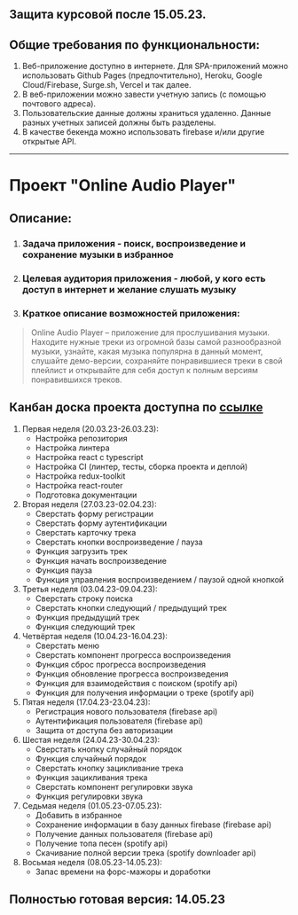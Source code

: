 ## Защита курсовой после 15.05.23.

## Общие требования по функциональности:

1. Веб-приложение доступно в интернете. Для SPA-приложений можно использовать Github Pages (предпочтительно), Heroku, Google Cloud/Firebase, Surge.sh, Vercel и так далее.
2. В веб-приложении можно завести учетную запись (с помощью почтового адреса).
3. Пользовательские данные должны храниться удаленно. Данные разных учетных записей должны быть разделены.
4. В качестве бекенда можно использовать firebase и/или другие открытые API.
------
# Проект "Online Audio Player"

## Описание:
  1. ### Задача приложения - поиск, воспроизведение и сохранение музыки в избранное 
  2. ### Целевая аудитория приложения - любой, у кого есть доступ в интернет и желание слушать музыку
  3. ### Краткое описание возможностей приложения:

>Online Audio Player – приложение для прослушивания музыки. Находите нужные треки из огромной базы самой разнообразной музыки, узнайте, какая музыка популярна в данный момент, слушайте демо-версии, сохраняйте понравившиеся треки в свой плейлист и открывайте для себя доступ к полным версиям понравившихся треков.

## Канбан доска проекта доступна по [ссылке](https://trello.com/invite/b/GI4g4mcw/ATTI92fa302f39fc038e0cf5437c7d7d9a392368B755/online-audio-player)

1. Первая неделя (20.03.23-26.03.23):
    * Настройка репозитория
    * Настройка линтера
    * Настройка react с typescript
    * Настройка CI (линтер, тесты, сборка проекта и деплой)
    * Настройка redux-toolkit
    * Настройка react-router
    * Подготовка документации
2. Вторая неделя (27.03.23-02.04.23):
    * Сверстать форму регистрации
    * Сверстать форму аутентификации
    * Сверстать карточку трека
    * Сверстать кнопки воспроизведение / пауза
    * Функция загрузить трек
    * Функция начать воспроизведение
    * Функция пауза
    * Функция управления воспроизведением / паузой одной кнопкой
3. Третья неделя (03.04.23-09.04.23):
    * Сверстать строку поиска
    * Сверстать кнопки следующий / предыдущий трек
    * Функция предыдущий трек
    * Функция следующий трек
4. Четвёртая неделя (10.04.23-16.04.23):
    * Сверстать меню
    * Сверстать компонент прогресса воспроизведения
    * Функция сброс прогресса воспроизведения
    * Функция обновление прогресса воспроизведения
    * Функция для взаимодействия с поиском (spotify api)
    * Функция для получения информации о треке (spotify api)
5. Пятая неделя (17.04.23-23.04.23):
    * Регистрация нового пользователя (firebase api)
    * Аутентификация пользователя (firebase api)
    * Защита от доступа без авторизации
6. Шестая неделя (24.04.23-30.04.23):
    * Сверстать кнопку случайный порядок
    * Функция случайный порядок
    * Сверстать кнопку зацикливание трека
    * Функция зацикливания трека
    * Сверстать компонент регулировки звука
    * Функция регулировки звука
7. Седьмая неделя (01.05.23-07.05.23):
    * Добавить в избранное
    * Сохранение информации в базу данных firebase  (firebase api)
    * Получение данных пользователя (firebase api)
    * Получение топа песен (spotify api)
    * Скачивание полной версии трека (spotify downloader api)
8. Восьмая неделя (08.05.23-14.05.23):
    * Запас времени на форс-мажоры и доработки


## Полностью готовая версия: 14.05.23
